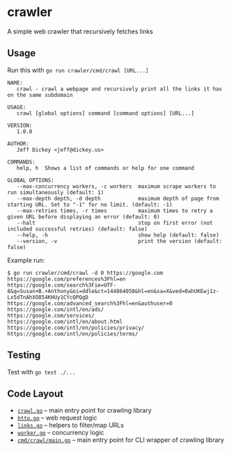 # crawler

A simple web crawler that recursively fetches links

## Usage

Run this with `go run crawler/cmd/crawl [URL...]`

```
NAME:
   crawl - crawl a webpage and recursively print all the links it has on the same subdomain

USAGE:
   crawl [global options] command [command options] [URL...]

VERSION:
   1.0.0

AUTHOR:
   Jeff Dickey <jeff@dickey.us>

COMMANDS:
   help, h  Shows a list of commands or help for one command

GLOBAL OPTIONS:
   --max-concurrency workers, -c workers  maximum scrape workers to run simultaneously (default: 1)
   --max-depth depth, -d depth            maximum depth of page from starting URL. Set to "-1" for no limit. (default: -1)
   --max-retries times, -r times          maximum times to retry a given URL before displaying an error (default: 0)
   --halt                                 stop on first error (not included successful retries) (default: false)
   --help, -h                             show help (default: false)
   --version, -v                          print the version (default: false)
```

Example run:

```
$ go run crawler/cmd/crawl -d 0 https://google.com
https://google.com/preferences%3Fhl=en
https://google.com/search%3Fie=UTF-8&q=Susan+B.+Anthony&oi=ddle&ct=144864050&hl=en&sa=X&ved=0ahUKEwj1z-Lx5dTnAhXO854KHUy1CYcQPQgD
https://google.com/advanced_search%3Fhl=en&authuser=0
https://google.com/intl/en/ads/
https://google.com/services/
https://google.com/intl/en/about.html
https://google.com/intl/en/policies/privacy/
https://google.com/intl/en/policies/terms/
```

## Testing

Test with `go test ./...`

## Code Layout

* [`crawl.go`](crawl.go) – main entry point for crawling library
* [`http.go`](http.go) – web request logic
* [`links.go`](links.go) – helpers to filter/map URLs
* [`worker.go`](worker.go) – concurrency logic
* [`cmd/crawl/main.go`](cmd/crawl/main.go) – main entry point for CLI wrapper of crawling library
